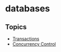 # databases

## Topics

- [Transactions](transactions)
- [Concurrency Control](concurrency-control)
